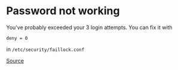 # Password not working

You've probably exceeded your 3 login attempts. You can fix it with

```
deny = 0
```
in `/etc/security/faillock.conf`


[Source](https://bbs.archlinux.org/viewtopic.php?id=258489)
